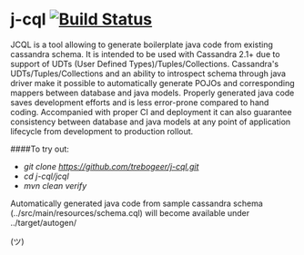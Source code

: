 j-cql    [![Build Status](https://travis-ci.org/trebogeer/j-cql.svg?branch=master)](https://travis-ci.org/trebogeer/j-cql)
=====

JCQL is a tool allowing to generate boilerplate java code from existing
cassandra schema. It is intended to be used with Cassandra 2.1+ due to support of UDTs (User Defined Types)/Tuples/Collections.
Cassandra's UDTs/Tuples/Collections and an ability to introspect schema through java driver make it possible to automatically
generate POJOs and corresponding mappers between database and java models. Properly generated java code saves development efforts
and is less error-prone compared to hand coding. Accompanied with proper CI and deployment it can also guarantee consistency between
 database and java models at any point of application lifecycle from development to production rollout.


####To try out:

* _git clone https://github.com/trebogeer/j-cql.git_
* _cd j-cql/jcql_
* _mvn clean verify_

Automatically generated java code from sample cassandra schema (../src/main/resources/schema.cql) will become available 
under ../target/autogen/ 

(ツ)
